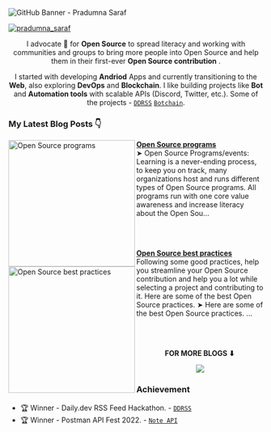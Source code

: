![GitHub Banner - Pradumna Saraf](https://user-images.githubusercontent.com/51878265/167126279-58f20b60-2852-470e-ab2e-359b201d8811.png)

<p align="left"> <a href="https://twitter.com/intent/follow?screen_name=pradumna_saraf" target="blank"><img src="https://img.shields.io/twitter/follow/pradumna_saraf?logo=twitter&style=for-the-badge" alt="pradumna_saraf"/></a></p>

<div align="center">
  
I advocate 🥑 for **Open Source** to spread literacy and working with communities and groups to bring more people into Open Source and help them in their first-ever **Open Source contribution** .

I started with developing **Andriod** Apps and currently transitioning to the **Web**,  also exploring **DevOps** and **Blockchain**. I like building projects like **Bot** and **Automation tools** with scalable APIs (Discord, Twitter, etc.). Some of the projects - [`DDRSS`](https://github.com/Pradumnasaraf/DDRSS) [`Botchain`](https://github.com/Pradumnasaraf/botchain).
  
</div>

### My Latest Blog Posts 👇
<!-- HASHNODE_BLOG:START -->
<p align="left">
<a href="https://blog.pradumnasaraf.co//open-source-programs" title="Open Source programs"><img src="https://cdn.hashnode.com/res/hashnode/image/upload/v1650005174145/ksDdgDRw4.png" alt="Open Source programs" width="250px" align="left" /></a>
<a href="https://blog.pradumnasaraf.co//open-source-programs" title="Open Source programs"><strong>Open Source programs</strong></a>
<br/> ➤ Open Source Programs/events:
Learning is a never-ending process, to keep you on track, many organizations host and runs different types of Open Source programs. All programs run with one core value awareness and increase literacy about the Open Sou... </p> <br/> <br/>
<p align="left">
<a href="https://blog.pradumnasaraf.co//open-source-best-practices" title="Open Source best practices"><img src="https://cdn.hashnode.com/res/hashnode/image/upload/v1649916779364/mIsVg2yZ9.png" alt="Open Source best practices" width="250px" align="left" /></a>
<a href="https://blog.pradumnasaraf.co//open-source-best-practices" title="Open Source best practices"><strong>Open Source best practices</strong></a>
<br/> Following some good practices, help you streamline your Open Source contribution and help you a lot while selecting a project and contributing to it.
Here are some of the best Open Source practices.
➤ Here are some of the best Open Source practices.
... </p> <br/> <br/>
<!-- HASHNODE_BLOG:END -->

<div align="center">
<p align="center"><b>FOR MORE BLOGS ⬇</b></p>
<p><a href="https://blog.pradumnasaraf.co"><img src="https://img.shields.io/badge/Hashnode-2962FF?style=for-the-badge&logo=hashnode&logoColor=white"></a></p>
</div>

### Achievement

- 🏆 Winner - Daily.dev RSS Feed Hackathon. - [`DDRSS`](https://github.com/Pradumnasaraf/DDRSS)           
- 🏆 Winner - Postman API Fest 2022. - [`Note API`](https://github.com/Pradumnasaraf/Postman-API-Fest-22)                 

